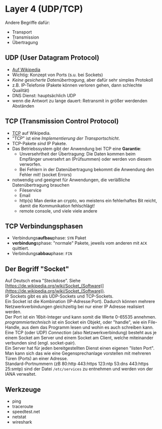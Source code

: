 # Layer 4 (UDP/TCP)

Andere Begriffe dafür:

- Transport
- Transmission
- Übertragung

## UDP (User Datagram Protocol)

- [Auf Wikipedia](https://de.wikipedia.org/wiki/User_Datagram_Protocol)
- Wichtig: Konzept von Ports (s.u. bei Sockets)
- *Keine gesicherte Datenübertragung*, aber dafür sehr simples Protokoll
- z.B. IP-Telefonie (Pakete können verloren gehen, dann schlechte Qualität)
- DNS Dienst: hauptsächlich UDP
- wenn die Antwort zu lange dauert: Retransmit in größer werdenden Abständen

## TCP (Transmission Control Protocol)

- [TCP](https://de.wikipedia.org/wiki/Transmission_Control_Protocol) auf Wikipedia.  
- "TCP" ist eine *Implementierung der Transportschicht*.  
- TCP-Pakete *sind* IP Pakete.
- Das Betriebssystem gibt der Anwendung bei TCP eine **Garantie**:
  - Unversehrtheit der Übertragung: Die Daten kommen beim Empfänger unversehrt an (Prüfsummen) oder werden von diesem verworfen.
  - Bei Fehlern in der Datenübertragung bekommt die Anwendung den Fehler mit! (socket Errors)
- notwendig und geeignet für Anwendungen, die verläßliche Datenübertragung brauchen
  - Fileservice
  - Email
  - http(s) Man denke an crypto, wo meistens ein fehlerhaftes Bit reicht, damit die Kommunikation fehlschlägt!
  - remote console, und viele viele andere

## TCP Verbindungsphasen

- Verbindungs**aufbau**phase: `SYN` Paket
- **verbindung**sphase: "normale" Pakete, jeweils vom anderen mit `ACK` quittiert.
- Verbindungs**abbau**phase: `FIN`

## Der Begriff "Socket"

Auf Deutsch etwa "Steckdose". Siehe [https://de.wikipedia.org/wiki/Socket_(Software)](https://de.wikipedia.org/wiki/Socket_(Software)).  
IP Sockets gibt es als UDP-Sockets und TCP-Sockets.  
Ein Socket ist die Kombination (IP-Adresse:Port). Dadurch können mehrere Netzwerkverbindungen gleichzeitig bei nur einer IP Adresse realisiert werden.  
Der Port ist ein 16bit-Integer und kann somit die Werte 0-65535 annehmen.  
*programmiertechnisch* ist ein Socket ein Objekt, oder "handle", wie ein File-Handle, aus dem das Programm lesen und wohin es auch schreiben kann.  
Eine TCP (oder UDP) *Connection* (also Netzwerkverbindung) besteht aus je einem Socket am Server und einem Socket am Client, welche miteinander verbunden sind (engl. socket-pair).  
Ein Server hat für jeden bereitgestellten Dienst einen eigenen "listen Port". Man kann sich das wie eine Gegensprechanlage vorstellen mit mehreren Türen (Ports) an einer Adresse.  
Standard-Portnummern (zB 80:http 443:https 123:ntp 53:dns 443:https 25:smtp) sind der Datei `/etc/services` zu entnehmen und werden von der IANA verwaltet.

## Werkzeuge

- ping
- traceroute
- speedtest.net
- netstat
- wireshark
